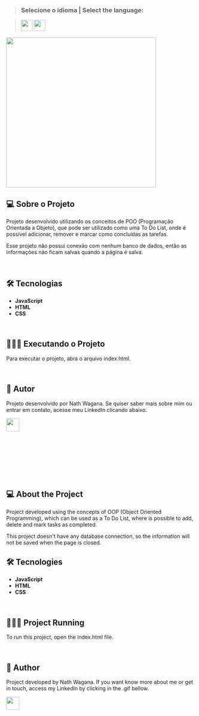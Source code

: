 >### Selecione o idioma | Select the language:

>[<img width="30" height="30" src="https://images.emojiterra.com/twitter/512px/1f1e7-1f1f7.png"></img>](#português)  [<img width="30" height="30" src="https://images.emojiterra.com/twitter/512px/1f1fa-1f1f8.png"></img>](#inglês) 

<img width="400" height="400" src="https://meneguite.com/2017/10/01/golang-desbravando-uma-linguagem-de-programacao-parte-1/001.gif"></img>


<a name="português"></a>
## 💻 Sobre o Projeto

Projeto desenvolvido utilizando os conceitos de POO (Programação Orientada a Objeto), que pode ser utilizado como uma To Do List, onde é possível adicionar, remover e marcar como concluídas as tarefas.

Esse projeto não possui conexão com nenhum banco de dados, então as informações não ficam salvas quando a página é salva.

</br>

## 🛠 Tecnologias

- **JavaScript**
- **HTML**
- **CSS**

</br>

## 🏃🏼‍♂️ Executando o Projeto

Para executar o projeto, abra o arquivo index.html.

</br>

## 🦸 Autor

Projeto desenvolvido por Nath Wagana. Se quiser saber mais sobre mim ou entrar em contato, acesse meu LinkedIn clicando abaixo.

<a href="https://github.com/nathwagana">
<a href="https://www.linkedin.com/in/nathaliarioswagana/" target="_blank"><img height="35" width="35" src="https://i.ibb.co/31BLQyW/ezgif-4-9a6adf682a3e.gif" target="_blank"></a>

</br>
</br>
</br>
</br>

#

</br>
</br>


<a name="inglês"></a>
## 💻 About the Project

Project developed using the concepts of OOP (Object Oriented Programming), which can be used as a To Do List, where is possible to add, delete and mark tasks as completed.

This project doesn't have any database connection, so the information will not be saved when the page is closed. 

## 🛠 Tecnologies

- **JavaScript**
- **HTML**
- **CSS**

</br>

## 🏃🏼‍♂️ Project Running

To run this project, open the index.html file.

</br>

## 🦸 Author

Project developed by Nath Wagana. If you want know more about me or get in touch, access my LinkedIn by clicking in the .gif bellow.

<a href="https://github.com/nathwagana">
<a href="https://www.linkedin.com/in/nathaliarioswagana/" target="_blank"><img height="35" width="35" src="https://i.ibb.co/31BLQyW/ezgif-4-9a6adf682a3e.gif" target="_blank"></a>